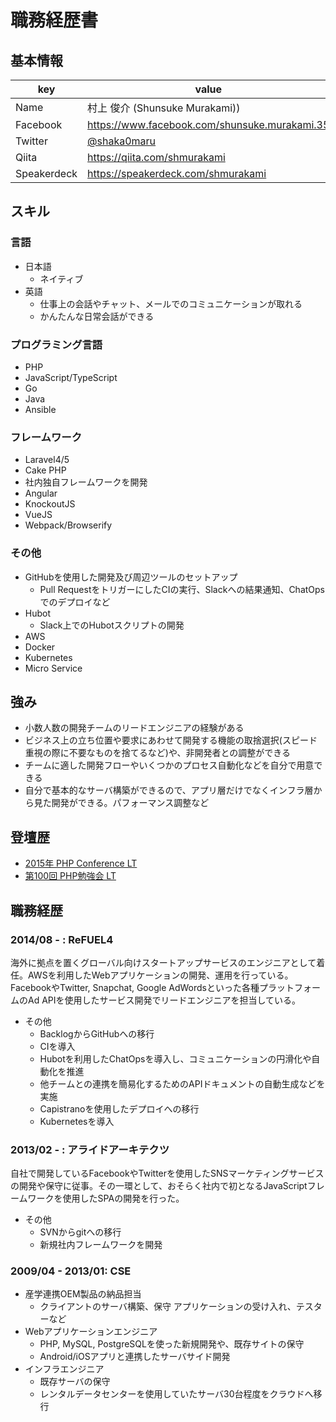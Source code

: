 # 職務経歴書

## 基本情報

|key|value|
|---|-----|
|Name|村上 俊介 (Shunsuke Murakami))|
|Facebook|https://www.facebook.com/shunsuke.murakami.35|
|Twitter|[@shaka0maru](https://twitter.com/shaka0maru)|
|Qiita|https://qiita.com/shmurakami|
|Speakerdeck|https://speakerdeck.com/shmurakami|

## スキル

### 言語

- 日本語
  - ネイティブ
- 英語
  - 仕事上の会話やチャット、メールでのコミュニケーションが取れる
  - かんたんな日常会話ができる

### プログラミング言語
 - PHP
 - JavaScript/TypeScript
 - Go
 - Java
 - Ansible

### フレームワーク

- Laravel4/5
- Cake PHP
- 社内独自フレームワークを開発
- Angular
- KnockoutJS
- VueJS
- Webpack/Browserify

### その他

- GitHubを使用した開発及び周辺ツールのセットアップ
  - Pull RequestをトリガーにしたCIの実行、Slackへの結果通知、ChatOpsでのデプロイなど
- Hubot
  - Slack上でのHubotスクリプトの開発
- AWS
- Docker
- Kubernetes
- Micro Service

## 強み

- 小数人数の開発チームのリードエンジニアの経験がある
- ビジネス上の立ち位置や要求にあわせて開発する機能の取捨選択(スピード重視の際に不要なものを捨てるなど)や、非開発者との調整ができる
- チームに適した開発フローやいくつかのプロセス自動化などを自分で用意できる
- 自分で基本的なサーバ構築ができるので、アプリ層だけでなくインフラ層から見た開発ができる。パフォーマンス調整など

## 登壇歴

- [2015年 PHP Conference LT](https://speakerdeck.com/shmurakami/liang-xin-de-nimazimenikai-fa-surutamefalsexin-gou-e)
- [第100回 PHP勉強会 LT](https://speakerdeck.com/shmurakami/decoded-php)

## 職務経歴

### 2014/08 - : ReFUEL4

海外に拠点を置くグローバル向けスタートアップサービスのエンジニアとして着任。AWSを利用したWebアプリケーションの開発、運用を行っている。FacebookやTwitter, Snapchat, Google AdWordsといった各種プラットフォームのAd APIを使用したサービス開発でリードエンジニアを担当している。

- その他
  - BacklogからGitHubへの移行
  - CIを導入
  - Hubotを利用したChatOpsを導入し、コミュニケーションの円滑化や自動化を推進
  - 他チームとの連携を簡易化するためのAPIドキュメントの自動生成などを実施
  - Capistranoを使用したデプロイへの移行
  - Kubernetesを導入

### 2013/02 - : アライドアーキテクツ

自社で開発しているFacebookやTwitterを使用したSNSマーケティングサービスの開発や保守に従事。その一環として、おそらく社内で初となるJavaScriptフレームワークを使用したSPAの開発を行った。

- その他
  - SVNからgitへの移行
  - 新規社内フレームワークを開発

### 2009/04 - 2013/01: CSE

- 産学連携OEM製品の納品担当
  - クライアントのサーバ構築、保守 アプリケーションの受け入れ、テスターなど
- Webアプリケーションエンジニア
  - PHP, MySQL, PostgreSQLを使った新規開発や、既存サイトの保守
  - Android/iOSアプリと連携したサーバサイド開発
- インフラエンジニア
  - 既存サーバの保守
  - レンタルデータセンターを使用していたサーバ30台程度をクラウドへ移行

